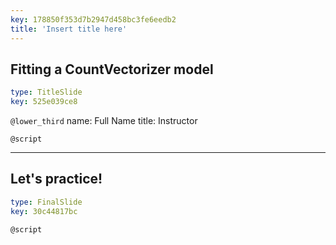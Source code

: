```yaml
---
key: 178850f353d7b2947d458bc3fe6eedb2
title: 'Insert title here'
---
```


## Fitting a CountVectorizer model

```yaml
type: TitleSlide
key: 525e039ce8
```

`@lower_third`
name: Full Name
title: Instructor

`@script`


---

## Let's practice!

```yaml
type: FinalSlide
key: 30c44817bc
```

`@script`
